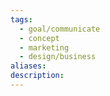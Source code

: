 ```yaml
---
tags:
  - goal/communicate
  - concept
  - marketing
  - design/business
aliases: 
description:
---
```

